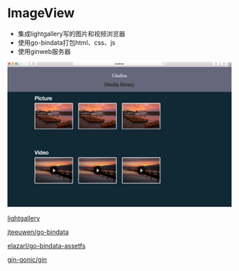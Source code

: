 # ImageView

* 集成lightgallery写的图片和视频浏览器
* 使用go-bindata打包html、css、js
* 使用ginweb服务器

![image](/WX20170913-145523.png)


[lightgallery](https://github.com/sachinchoolur/lightgallery.js)

[jteeuwen/go-bindata](https://github.com/jteeuwen/go-bindata)

[elazarl/go-bindata-assetfs](https://github.com/elazarl/go-bindata-assetfs)

[gin-gonic/gin](https://github.com/gin-gonic/gin)





